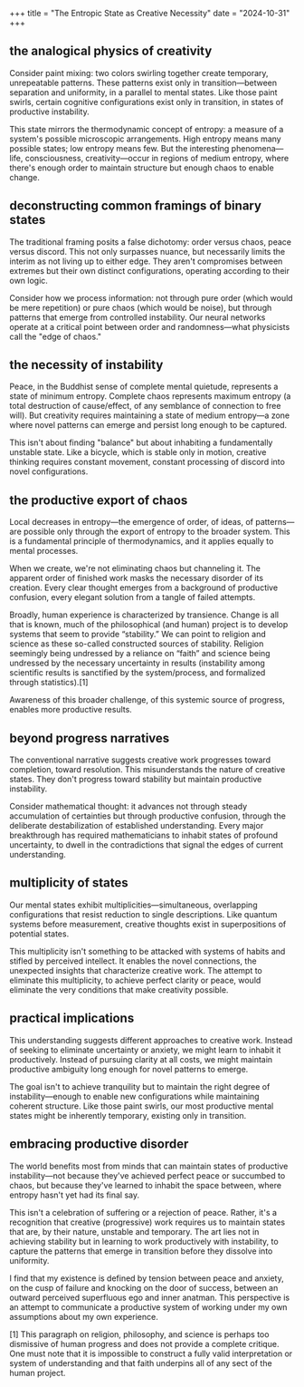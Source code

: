 +++
title = "The Entropic State as Creative Necessity"
date = "2024-10-31"
+++

## the analogical physics of creativity

Consider paint mixing: two colors swirling together create temporary, unrepeatable patterns. These patterns exist only in transition—between separation and uniformity, in a parallel to mental states. Like those paint swirls, certain cognitive configurations exist only in transition, in states of productive instability.

This state mirrors the thermodynamic concept of entropy: a measure of a system's possible microscopic arrangements. High entropy means many possible states; low entropy means few. But the interesting phenomena—life, consciousness, creativity—occur in regions of medium entropy, where there's enough order to maintain structure but enough chaos to enable change.

## deconstructing common framings of binary states 

The traditional framing posits a false dichotomy: order versus chaos, peace versus discord. This not only surpasses nuance, but necessarily limits the interim as not living up to either edge. They aren't compromises between extremes but their own distinct configurations, operating according to their own logic.

Consider how we process information: not through pure order (which would be mere repetition) or pure chaos (which would be noise), but through patterns that emerge from controlled instability. Our neural networks operate at a critical point between order and randomness—what physicists call the "edge of chaos."

## the necessity of instability

Peace, in the Buddhist sense of complete mental quietude, represents a state of minimum entropy. Complete chaos represents maximum entropy (a total destruction of cause/effect, of any semblance of connection to free will). But creativity requires maintaining a state of medium entropy—a zone where novel patterns can emerge and persist long enough to be captured.

This isn't about finding "balance" but about inhabiting a fundamentally unstable state. Like a bicycle, which is stable only in motion, creative thinking requires constant movement, constant processing of discord into novel configurations.

## the productive export of chaos

Local decreases in entropy—the emergence of order, of ideas, of patterns—are possible only through the export of entropy to the broader system. This is a fundamental principle of thermodynamics, and it applies equally to mental processes.

When we create, we're not eliminating chaos but channeling it. The apparent order of finished work masks the necessary disorder of its creation. Every clear thought emerges from a background of productive confusion, every elegant solution from a tangle of failed attempts.

Broadly, human experience is characterized by transience. Change is all that is known, much of the philosophical (and human) project is to develop systems that seem to provide “stability.” We can point to religion and science as these so-called constructed sources of stability. Religion seemingly being undressed by a reliance on “faith” and science being undressed by the necessary uncertainty in results (instability among scientific results is sanctified by the system/process, and formalized through statistics).[1] 

Awareness of this broader challenge, of this systemic source of progress, enables more productive results.

## beyond progress narratives

The conventional narrative suggests creative work progresses toward completion, toward resolution. This misunderstands the nature of creative states. They don't progress toward stability but maintain productive instability.

Consider mathematical thought: it advances not through steady accumulation of certainties but through productive confusion, through the deliberate destabilization of established understanding. Every major breakthrough has required mathematicians to inhabit states of profound uncertainty, to dwell in the contradictions that signal the edges of current understanding.

## multiplicity of states

Our mental states exhibit multiplicities—simultaneous, overlapping configurations that resist reduction to single descriptions. Like quantum systems before measurement, creative thoughts exist in superpositions of potential states.

This multiplicity isn't something to be attacked with systems of habits and stifled by perceived intellect. It enables the novel connections, the unexpected insights that characterize creative work. The attempt to eliminate this multiplicity, to achieve perfect clarity or peace, would eliminate the very conditions that make creativity possible.

## practical implications

This understanding suggests different approaches to creative work. Instead of seeking to eliminate uncertainty or anxiety, we might learn to inhabit it productively. Instead of pursuing clarity at all costs, we might maintain productive ambiguity long enough for novel patterns to emerge.

The goal isn't to achieve tranquility but to maintain the right degree of instability—enough to enable new configurations while maintaining coherent structure. Like those paint swirls, our most productive mental states might be inherently temporary, existing only in transition.

## embracing productive disorder

The world benefits most from minds that can maintain states of productive instability—not because they've achieved perfect peace or succumbed to chaos, but because they've learned to inhabit the space between, where entropy hasn't yet had its final say.

This isn't a celebration of suffering or a rejection of peace. Rather, it's a recognition that creative (progressive) work requires us to maintain states that are, by their nature, unstable and temporary. The art lies not in achieving stability but in learning to work productively with instability, to capture the patterns that emerge in transition before they dissolve into uniformity.

I find that my existence is defined by tension between peace and anxiety, on the cusp of failure and knocking on the door of success, between an outward perceived superfluous ego and inner anatman. This perspective is an attempt to communicate a productive system of working under my own assumptions about my own experience. 

[1] This paragraph on religion, philosophy, and science is perhaps too dismissive of human progress and does not provide a complete critique. One must note that it is impossible to construct a fully valid interpretation or system of understanding and that faith underpins all of any sect of the human project.  

